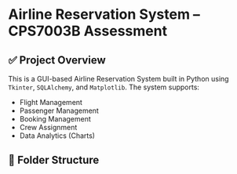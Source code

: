 # Airline Reservation System – CPS7003B Assessment

## ✅ Project Overview

This is a GUI-based Airline Reservation System built in Python using `Tkinter`, `SQLAlchemy`, and `Matplotlib`. The system supports:

- Flight Management
- Passenger Management
- Booking Management
- Crew Assignment
- Data Analytics (Charts)

## 📁 Folder Structure

